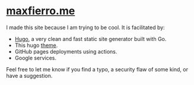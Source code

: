# [maxfierro.me](https://www.maxfierro.me/)

I made this site because I am trying to be cool. It is facilitated by:

* [Hugo](https://gohugo.io/), a very clean and fast static site generator built with Go. 
* This hugo [theme](https://github.com/hugo-sid/hugo-blog-awesome).
* GitHub pages deployments using actions.
* Google services.

Feel free to let me know if you find a typo, a security flaw of some kind, or have a suggestion.
